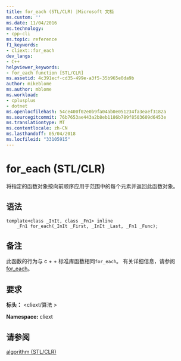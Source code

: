 ```yaml
---
title: for_each (STL/CLR) |Microsoft 文档
ms.custom: ''
ms.date: 11/04/2016
ms.technology:
- cpp-cli
ms.topic: reference
f1_keywords:
- cliext::for_each
dev_langs:
- C++
helpviewer_keywords:
- for_each function [STL/CLR]
ms.assetid: 4c391ecf-cd35-499e-a3f5-35b965e0da9b
author: mikeblome
ms.author: mblome
ms.workload:
- cplusplus
- dotnet
ms.openlocfilehash: 54ce400f02e0b9fa04ab0e051234fa3eaef3182a
ms.sourcegitcommit: 76b7653ae443a2b8eb1186b789f8503609d6453e
ms.translationtype: MT
ms.contentlocale: zh-CN
ms.lasthandoff: 05/04/2018
ms.locfileid: "33105915"
---
```

# <a name="foreach-stlclr"></a>for_each (STL/CLR)
将指定的函数对象按向前顺序应用于范围中的每个元素并返回此函数对象。  
  
## <a name="syntax"></a>语法  
  
```  
template<class _InIt, class _Fn1> inline  
    _Fn1 for_each(_InIt _First, _InIt _Last, _Fn1 _Func);  
```  
  
## <a name="remarks"></a>备注  
 此函数的行为与 c + + 标准库函数相同`for_each`。 有关详细信息，请参阅[for_each](../standard-library/algorithm-functions.md#for_each)。  
  
## <a name="requirements"></a>要求  
 **标头：** \<cliext/算法 >  
  
 **Namespace:** cliext  
  
## <a name="see-also"></a>请参阅  
 [algorithm (STL/CLR)](../dotnet/algorithm-stl-clr.md)